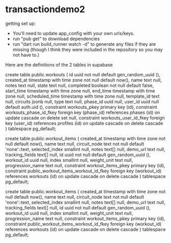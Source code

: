 # transactiondemo2

getting set up:

- You'll need to update app_config with your own urls/keys.
- run "pub get" to download dependencies
- run "dart run build_runner watch -d" to generate any files if they are missing (though I think they were included in the repository so you may not have to.)

Here are the definitions of the 2 tables in supabase

create table public.workouts ( id uuid not null default gen_random_uuid (), created_at timestamp with time zone not null default now(), name text null, notes text null, state text null, completed boolean not null default false, start_time timestamp with time zone null, end_time timestamp with time zone null, scheduled_time timestamp with time zone null, template_id text null, circuits jsonb null, type text null, phase_id uuid null, user_id uuid null default auth.uid (), constraint workouts_pkey primary key (id), constraint workouts_phase_id_fkey foreign key (phase_id) references phases (id) on update cascade on delete set null, constraint workouts_user_id_fkey foreign key (user_id) references profiles (id) on update cascade on delete cascade ) tablespace pg_default;

create table public.workout_items ( created_at timestamp with time zone not null default now(), name text null, circuit_node text not null default 'none'::text, selected_index smallint null, notes text[] null, demo_url text null, tracking_fields text[] null, id uuid not null default gen_random_uuid (), workout_id uuid null, index smallint null, weight_unit text null, progression_name text null, constraint workout_items_pkey primary key (id), constraint public_workout_items_workout_id_fkey foreign key (workout_id) references workouts (id) on update cascade on delete cascade ) tablespace pg_default;

create table
public.workout_items (
created_at timestamp with time zone not null default now(),
name text null,
circuit_node text not null default 'none'::text,
selected_index smallint null,
notes text[] null,
demo_url text null,
tracking_fields text[] null,
id uuid not null default gen_random_uuid (),
workout_id uuid null,
index smallint null,
weight_unit text null,
progression_name text null,
constraint workout_items_pkey primary key (id),
constraint public_workout_items_workout_id_fkey foreign key (workout_id) references workouts (id) on update cascade on delete cascade
) tablespace pg_default;
